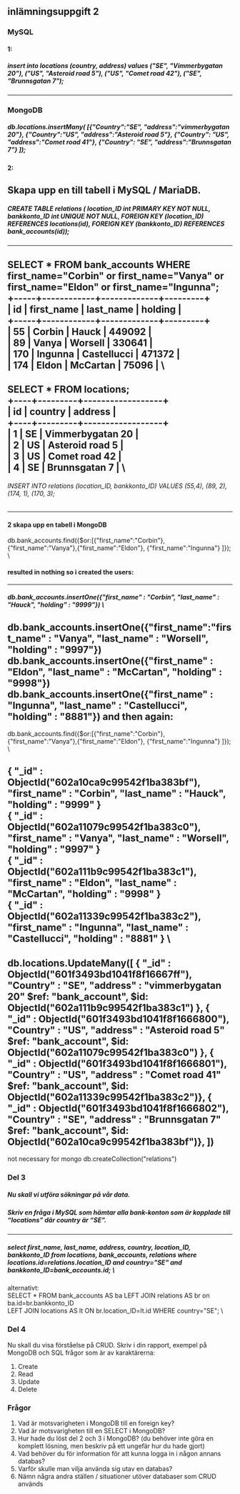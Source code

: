 ## inlämningsuppgift 2

### MySQL 
#### 1:
##### insert into locations (country, address) values ("SE", "Vimmerbygatan 20"), ("US", "Asteroid road 5"), ("US", "Comet road 42"), ("SE", "Brunnsgatan 7");
---
### MongoDB
##### db.locations.insertMany(      [{"Country":"SE", "address":"vimmerbygatan 20"}, {"Country":"US", "address":"Asteroid road 5"}, {"Country": "US", "address":"Comet road 41"},         {"Country": "SE", "address":"Brunnsgatan 7"} ]);
#### 2: 
Skapa upp en till tabell i MySQL / MariaDB.
---
##### CREATE TABLE relations ( location_ID int PRIMARY KEY NOT NULL, bankkonto_ID int UNIQUE NOT NULL, FOREIGN KEY (location_ID) REFERENCES locations(id), FOREIGN KEY (bankkonto_ID) REFERENCES bank_accounts(id));
---

SELECT  * FROM bank_accounts WHERE first_name="Corbin" or first_name="Vanya" or first_name="Eldon" or first_name="Ingunna"; \
+-----+------------+-------------+---------+ \
| id  | first_name | last_name   | holding | \
+-----+------------+-------------+---------+ \
|  55 | Corbin     | Hauck       |  449092 | \
|  89 | Vanya      | Worsell     |  330641 | \
| 170 | Ingunna    | Castellucci |  471372 | \
| 174 | Eldon      | McCartan    |   75096 | \
---
SELECT * FROM locations; \
+----+---------+------------------+ \
| id | country | address          | \
+----+---------+------------------+ \
|  1 | SE      | Vimmerbygatan 20 | \
|  2 | US      | Asteroid road 5  | \
|  3 | US      | Comet road 42    | \
|  4 | SE      | Brunnsgatan 7    | \
---
###### INSERT INTO relations (location_ID, bankkonto_ID) VALUES (55,4), (89, 2), (174, 1),  (170, 3);
---
#### 2 skapa upp en tabell i MongoDB
db.bank_accounts.find({$or:[{"first_name":"Corbin"}, {"first_name":"Vanya"},{"first_name":"Eldon"}, {"first_name":"Ingunna"} ]});  \
#### resulted in nothing so i created the users:
---
##### db.bank_accounts.insertOne({"first_name" : "Corbin", "last_name" : "Hauck", "holding" : "9999"}) \
db.bank_accounts.insertOne({"first_name":"first_name" : "Vanya", "last_name" : "Worsell", "holding" : "9997"}) \
db.bank_accounts.insertOne({"first_name" : "Eldon", "last_name" : "McCartan", "holding" : "9998"}) \
db.bank_accounts.insertOne({"first_name" : "Ingunna", "last_name" : "Castellucci", "holding" : "8881"}) 
and then again:
---
db.bank_accounts.find({$or:[{"first_name":"Corbin"}, {"first_name":"Vanya"},{"first_name":"Eldon"}, {"first_name":"Ingunna"} ]});  \

{ "_id" : ObjectId("602a10ca9c99542f1ba383bf"), "first_name" : "Corbin", "last_name" : "Hauck", "holding" : "9999" } \
{ "_id" : ObjectId("602a11079c99542f1ba383c0"), "first_name" : "Vanya", "last_name" : "Worsell", "holding" : "9997" } \
{ "_id" : ObjectId("602a111b9c99542f1ba383c1"), "first_name" : "Eldon", "last_name" : "McCartan", "holding" : "9998" } \
{ "_id" : ObjectId("602a11339c99542f1ba383c2"), "first_name" : "Ingunna", "last_name" : "Castellucci", "holding" : "8881" } \
---
db.locations.UpdateMany([
{ "_id" : ObjectId("601f3493bd1041f8f16667ff"), "Country" : "SE", "address" : "vimmerbygatan 20" $ref: "bank_account", $id: ObjectId("602a111b9c99542f1ba383c1") },
{ "_id" : ObjectId("601f3493bd1041f8f1666800"), "Country" : "US", "address" : "Asteroid road 5"  $ref: "bank_account", $id: ObjectId("602a11079c99542f1ba383c0") }, 
{ "_id" : ObjectId("601f3493bd1041f8f1666801"), "Country" : "US", "address" : "Comet road 41" $ref: "bank_account", $id:  ObjectId("602a11339c99542f1ba383c2")}, 
{ "_id" : ObjectId("601f3493bd1041f8f1666802"), "Country" : "SE", "address" : "Brunnsgatan 7" $ref: "bank_account", $id:  ObjectId("602a10ca9c99542f1ba383bf")},
])
---

not necessary for mongo db.createCollection("relations")



### Del 3
##### Nu skall vi utföra sökningar på vår data.
##### Skriv en fråga i MySQL som hämtar alla bank-konton som är kopplade till “locations” där country är “SE”.
---
##### select first_name, last_name, address, country, location_ID, bankkonto_ID from locations, bank_accounts, relations where locations.id=relations.location_ID and country="SE" and bankkonto_ID=bank_accounts.id; \

alternativt: \
SELECT * FROM bank_accounts AS ba LEFT JOIN relations AS br on ba.id=br.bankkonto_ID \
LEFT JOIN locations AS lt ON br.location_ID=lt.id WHERE country="SE"; \


### Del 4
Nu skall du visa förståelse på CRUD.
Skriv i din rapport, exempel på MongoDB och SQL frågor som är av karaktärerna:
1. Create
2. Read
3. Update
4. Delete

### Frågor
1. Vad är motsvarigheten i MongoDB till en foreign key?
2. Vad är motsvarigheten till en SELECT i MongoDB?
3. Hur hade du löst del 2 och 3 i MongoDB? (du behöver inte göra en komplett lösning,
men beskriv på ett ungefär hur du hade gjort)
4. Vad behöver du för information för att kunna logga in i någon annans databas?
5. Varför skulle man vilja använda sig utav en databas?
6. Nämn några andra ställen / situationer utöver databaser som CRUD används
